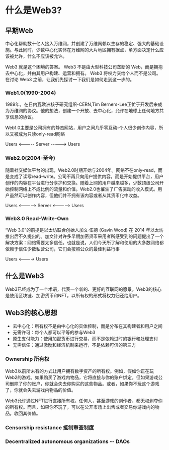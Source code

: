 # 什么是Web3?

## 早期Web

中心化帮助数十亿人接入万维网，并创建了万维网赖以生存的稳定、强大的基础设施。与此同时，少数中心化实体在万维网的大片地区拥有据点，单方面决定什么应该被允许，什么不应该被允许。

Web3 就是这个困境的答案。 Web3 不是由大型科技公司垄断的 Web，而是拥抱去中心化，并由其用户构建、运营和拥有。 Web3 将权力交给个人而不是公司。在讨论 Web3 之前，让我们先探讨一下我们是如何走到这一步的。

### Web1.0(1990-2004)

1989年，在日内瓦欧洲核子研究组织-CERN,Tim Berners-Lee正忙于开发后来成为万维网的协议。他的想法，创建一个开放、去中心化，允许在地球上任何地方共享信息的协议。

Web1.0主要是公司拥有的静态网站，用户之间几乎零互动-个人很少创作内容，所以又被成为只读only-read网络

Users <----- Server -----> Users

### Web2.0(2004-至今)

随着社交媒体平台的出现，Web2.0时期开始与2004年。网络不在only-read，而是变成了读写read-write。公司不再只向用户提供内容，而是开始提供平台，用户创作的内容在平台进行分享护和交换。随着上网的用户越来越多，少数顶级公司开始控制网络上不成比例的流量和价值。Web2.0也催生了广告驱动的收入模式。用户虽然可以创作内容，但他们并不拥有该内容或者从其货币化中收益。

Users <-----> Server <-----> Users

### Web3.0 Read-Write-Own

“Web 3.0”的前提是以太坊联合创始人加文·伍德 (Gavin Wood) 在 2014 年以太坊推出后不久提出的。加文针对许多早期加密货币采用者所感受到的问题提出了一个解决方案：网络需要太多信任。也就是说，人们今天所了解和使用的大多数网络都依赖于信任少数私营公司，它们会按照公众的最佳利益行事

Users <----> Users

## 什么是Web3

Web3已经成为了一个术语，代表一个新的、更好的互联网的愿景。Web3的核心是使用区块链、加密货币和NFT，以所有权的形式将权力归还给用户。

## Web3的核心思想

- 去中心化：所有权不是由中心化的实体控制，而是分布在其构建者和用户之间
- 无需许可：每个人都可以平等的参与Web3
- 原生支付能力：使用加密货币进行交易，而不是依赖过时的银行和处理支付
- 无需信任：通过激励和经济机制来运行，不是依赖可信的第三方

### Ownership 所有权

Web3以前所未有的方式让用户拥有数字资产的所有权。例如，假如你正在玩Web2的游戏。如果购买了游戏内物品，它将直接与你的账户绑定。但如果游戏公司删除了你的账户，你就会失去你购买的这些物品。或者，如果你不玩这个游戏了，你就会失去游戏内物品的价值。

Web3允许通过NFT进行直接所有权。任何人，甚至游戏的创作者，都无权剥夺你的所有权。而且，如果你不玩了，可以在公开市场上出售或者交易你游戏内的物品，收回其价值。

### Censorship resistance 抵制审查制度

### Decentralized autonomous organizations -- DAOs

